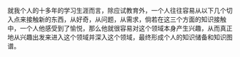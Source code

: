 就我个人的十多年的学习生涯而言，除应试教育外，一个人往往容易从以下几个切入点来接触新的东西，从好奇，从问题，从需求，倘若在这三个方面的知识接触中，一个人他感受到了愉悦，那么他就很容易对这个领域本身产生兴趣，从而真正地从兴趣出发来进入这个领域并深入这个领域，最终形成个人的知识储备和知识图谱。